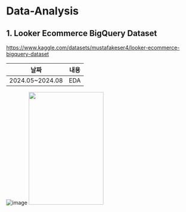 # Data-Analysis

## 1. Looker Ecommerce BigQuery Dataset
https://www.kaggle.com/datasets/mustafakeser4/looker-ecommerce-bigquery-dataset

            
|날짜|내용|
|------|---|
|2024.05~2024.08|EDA|



![image]()
<img src="[이미지주소.png](https://github.com/0sun-creater/Data-Analysis/assets/54173210/b722b46e-b82b-4d0d-9e32-41b95cbcea0a)https://github.com/0sun-creater/Data-Analysis/assets/54173210/b722b46e-b82b-4d0d-9e32-41b95cbcea0a" width="200" height="300"/>
